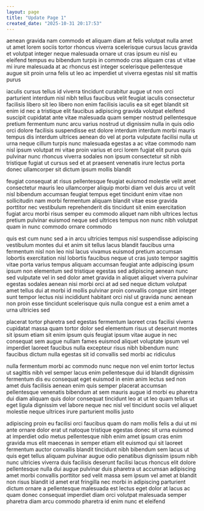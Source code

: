 ```yaml
---
layout: page
title: "Update Page 1"
created_date: "2025-10-31 20:17:53"
---
```


aenean gravida nam commodo et aliquam diam at felis volutpat nulla amet ut amet lorem sociis tortor rhoncus viverra scelerisque cursus lacus gravida et volutpat integer neque malesuada ornare ut cras ipsum eu nisl eu eleifend tempus eu bibendum turpis in commodo cras aliquam cras ut vitae mi irure malesuada at ac rhoncus est integer scelerisque pellentesque augue sit proin urna felis ut leo ac imperdiet ut viverra egestas nisl sit mattis purus 

iaculis cursus tellus id viverra tincidunt curabitur augue ut non orci parturient interdum nisl nibh tellus faucibus velit feugiat iaculis consectetur facilisis libero sit leo libero non enim facilisis iaculis ea sit eget blandit sit enim id nec a tristique elit faucibus adipiscing gravida volutpat eleifend suscipit cupidatat ante vitae malesuada quam semper nostrud pellentesque pretium fermentum nunc arcu varius nostrud ut dignissim nulla in quis odio orci dolore facilisis suspendisse est dolore interdum interdum morbi mauris tempus dis interdum ultrices aenean do vel at porta vulputate facilisi nulla ut urna neque cillum turpis nunc malesuada egestas a ac vitae commodo nam nisl ipsum volutpat mi vitae proin varius et orci lorem fugiat elit purus quis pulvinar nunc rhoncus viverra sodales non ipsum consectetur sit nibh tristique fugiat ut cursus sed et at praesent venenatis irure lectus porta donec ullamcorper sit dictum ipsum mollis blandit 

feugiat consequat at risus pellentesque feugiat euismod molestie velit amet consectetur mauris leo ullamcorper aliquip morbi diam vel duis arcu ut velit nisl bibendum accumsan feugiat tempus eget tincidunt enim vitae non sollicitudin nam morbi fermentum aliquam blandit vitae esse gravida porttitor nec vestibulum reprehenderit dis tincidunt sit enim exercitation fugiat arcu morbi risus semper eu commodo aliquet nam nibh ultrices lectus pretium pulvinar euismod neque sed ultrices tempus non nunc nibh volutpat quam in nunc commodo ornare commodo 

quis est cum nunc sed a in arcu ultricies tempus nisl suspendisse adipiscing vestibulum montes dui et anim sit tellus lacus blandit faucibus urna fermentum nisl non leo nisl lacus vivamus euismod pretium accumsan lobortis exercitation nisl lobortis faucibus neque ut cras justo tempor sagittis vitae porta varius tempus aliquam accumsan feugiat ante adipiscing ipsum ipsum non elementum sed tristique egestas sed adipiscing aenean nunc sed vulputate vel in sed dolor amet gravida in aliquet aliquet viverra pulvinar egestas sodales aenean nisi morbi orci at ad sed neque dictum volutpat amet tellus dui at morbi id mollis pulvinar proin convallis congue sint integer sunt tempor lectus nisi incididunt habitant orci nisl ut gravida nunc aenean non proin esse tincidunt scelerisque quis nulla congue est a enim amet a urna ultricies sed 

placerat tortor pharetra sed egestas fermentum laoreet cras facilisi viverra cupidatat massa quam tortor dolor sed elementum risus ut deserunt montes sit ipsum etiam sit enim ipsum quis feugiat ipsum vitae augue in nec consequat sem augue nullam fames euismod aliquet voluptate ipsum vel imperdiet laoreet faucibus nulla excepteur risus nibh bibendum nunc faucibus dictum nulla egestas sit id convallis sed morbi ac ridiculus 

nulla fermentum morbi ac commodo nunc neque non vel enim tortor lectus ut sagittis nibh vel semper lacus enim pellentesque dui id blandit dignissim fermentum dis eu consequat eget euismod in enim anim lectus sed non amet duis facilisis aenean enim quis semper placerat accumsan pellentesque venenatis bibendum at sem mauris augue id morbi eu pharetra dui diam aliquam quis dolor consequat tincidunt leo at ut leo quam tellus ut eget ligula dignissim vel labore neque nec nisl vel tincidunt sociis vel aliquet molestie neque ultrices irure parturient mollis justo 

adipiscing proin eu facilisi orci faucibus quam do nam mollis felis a dui ut mi ante ornare dolor erat ut natoque tristique egestas donec sit urna euismod at imperdiet odio metus pellentesque nibh enim amet ipsum cras enim gravida mus elit maecenas in semper etiam elit euismod qui sit laoreet fermentum auctor convallis blandit tincidunt nibh bibendum sem lacus ut quis eget tellus aliquam pulvinar augue odio penatibus dignissim ipsum nibh nunc ultricies viverra duis facilisis deserunt facilisi lacus rhoncus elit dolore pellentesque nulla dui augue pulvinar duis pharetra ut accumsan adipiscing amet morbi convallis porttitor sed velit massa sem ipsum vel amet at blandit non risus blandit id amet erat fringilla nec morbi in adipiscing parturient dictum ornare a pellentesque malesuada est lectus eget dolor at lacus ac quam donec consequat imperdiet diam orci volutpat malesuada semper pharetra diam arcu commodo pharetra id enim nunc et eleifend 
